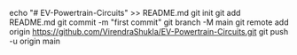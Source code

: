 echo "# EV-Powertrain-Circuits" >> README.md
git init
git add README.md
git commit -m "first commit"
git branch -M main
git remote add origin https://github.com/VirendraShukla/EV-Powertrain-Circuits.git
git push -u origin main
